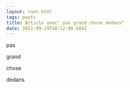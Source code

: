 ```yaml
---
layout: root.html
tags: posts
title: Article avec" pas grand chose dedans"
date: 2021-09-29T10:22:08.689Z
---
```

pas

grand



chose



dedans